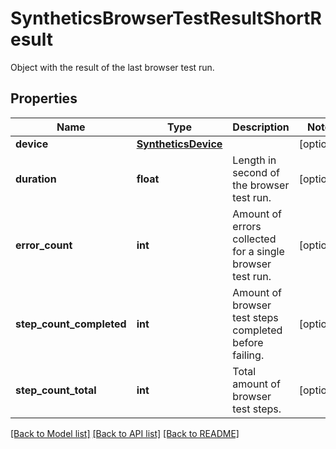 # SyntheticsBrowserTestResultShortResult

Object with the result of the last browser test run.

## Properties
Name | Type | Description | Notes
------------ | ------------- | ------------- | -------------
**device** | [**SyntheticsDevice**](SyntheticsDevice.md) |  | [optional] 
**duration** | **float** | Length in second of the browser test run. | [optional] 
**error_count** | **int** | Amount of errors collected for a single browser test run. | [optional] 
**step_count_completed** | **int** | Amount of browser test steps completed before failing. | [optional] 
**step_count_total** | **int** | Total amount of browser test steps. | [optional] 

[[Back to Model list]](README.md#documentation-for-models) [[Back to API list]](README.md#documentation-for-api-endpoints) [[Back to README]](README.md)



